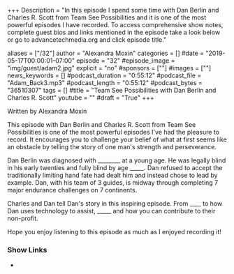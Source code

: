 +++
Description = "In this episode I spend some time with Dan Berlin and Charles R. Scott from Team See Possibilities and it is one of the most powerful episodes I have recorded. To access comprehensive show notes, complete guest bios and links mentioned in the episode take a look below or go to advancetechmedia.org and click episode title."

aliases = ["/32"]
author = "Alexandra Moxin"
categories = []
#date = "2019-05-17T00:00:01-07:00"
episode = "32"
#episode_image = "img/guest/adam2.jpg"
explicit = "no"
#sponsors = [""]
#images = [""]
news_keywords = []
#podcast_duration = "0:55:12"
#podcast_file = "Adam_Back3.mp3"
#podcast_length = "0:55:12"
#podcast_bytes = "36510307"
tags = []
#title = "Team See Possibilities with Dan Berlin and Charles R. Scott"
youtube = ""
#draft = "True"
+++

Written by Alexandra Moxin

This episode with Dan Berlin and Charles R. Scott from Team See Possibilities is one of the most powerful episodes I've had the pleasure to record. It encourages you to challenge your belief of what at first seems like an obstacle by telling the story of one man's strength and perseverance.

Dan Berlin was diagnosed with ________ at a young age. He was legally blind in his early twenties and fully blind by age _____. Dan refused to accept the traditionally limiting hand fate had dealt him and instead chose to lead by example. Dan, with his team of 3 guides, is midway through completing 7 major endurance challenges on 7 continents.

 Charles and Dan tell Dan's story in this inspiring episode. From ____ to how Dan uses technology to assist, _____ and how you can contribute to their non-profit.

 Hope you enjoy listening to this episode as much as I enjoyed recording it!

### Show Links

*